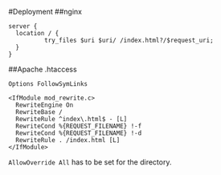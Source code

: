 #Deployment
##nginx
```
server {
  location / {
          try_files $uri $uri/ /index.html?/$request_uri;
  }
}
```

##Apache .htaccess
```
Options FollowSymLinks

<IfModule mod_rewrite.c>
  RewriteEngine On
  RewriteBase /
  RewriteRule ^index\.html$ - [L]
  RewriteCond %{REQUEST_FILENAME} !-f
  RewriteCond %{REQUEST_FILENAME} !-d
  RewriteRule . /index.html [L]
</IfModule>
```
`AllowOverride All` has to be set for the directory.
